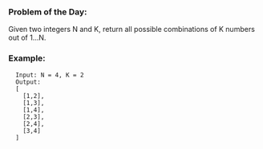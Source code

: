 ### Problem of the Day:
Given two integers N and K, return all possible combinations of K numbers out of 1...N.

### Example:
```shell script
  Input: N = 4, K = 2
  Output:
  [
    [1,2],
    [1,3],
    [1,4],
    [2,3],
    [2,4],
    [3,4]
  ]
```
